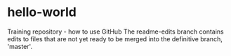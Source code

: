 # hello-world
Training repository - how to use GitHub
The readme-edits branch contains edits to files that are not yet ready to be merged into the definitive branch, 'master'.
